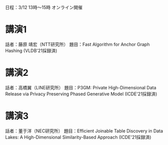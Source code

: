 日程：3/12 13時～15時
オンライン開催

# 講演1
話者：藤原 靖宏（NTT研究所）
題目：Fast Algorithm for Anchor Graph Hashing (VLDB'21採録済)

# 講演2
話者：高橋翼（LINE研究所）
題目：P3GM: Private High-Dimensional Data Release via Privacy Preserving Phased Generative Model (ICDE'21採録済)

# 講演3
話者：董于洋（NEC研究所）
題目：Efficient Joinable Table Discovery in Data Lakes: A High-Dimensional Similarity-Based Approach (ICDE'21採録済)